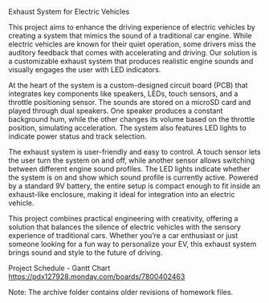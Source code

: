 Exhaust System for Electric Vehicles

This project aims to enhance the driving experience of electric vehicles by creating a system that mimics the sound of a traditional car engine. While electric vehicles are known for their quiet operation, some drivers miss the auditory feedback that comes with accelerating and driving. Our solution is a customizable exhaust system that produces realistic engine sounds and visually engages the user with LED indicators.

At the heart of the system is a custom-designed circuit board (PCB) that integrates key components like speakers, LEDs, touch sensors, and a throttle positioning sensor. The sounds are stored on a microSD card and played through dual speakers. One speaker produces a constant background hum, while the other changes its volume based on the throttle position, simulating acceleration. The system also features LED lights to indicate power status and track selection.

The exhaust system is user-friendly and easy to control. A touch sensor lets the user turn the system on and off, while another sensor allows switching between different engine sound profiles. The LED lights indicate whether the system is on and show which sound profile is currently active. Powered by a standard 9V battery, the entire setup is compact enough to fit inside an exhaust-like enclosure, making it ideal for integration into an electric vehicle.

This project combines practical engineering with creativity, offering a solution that balances the silence of electric vehicles with the sensory experience of traditional cars. Whether you’re a car enthusiast or just someone looking for a fun way to personalize your EV, this exhaust system brings sound and style to the future of driving.

Project Schedule - Gantt Chart
https://pdx127928.monday.com/boards/7800402463

Note: The archive folder contains older revisions of homework files.
